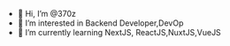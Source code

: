 - 👋 Hi, I’m @370z
- 👀 I’m interested in Backend Developer,DevOp
- 🌱 I’m currently learning NextJS, ReactJS,NuxtJS,VueJS 
